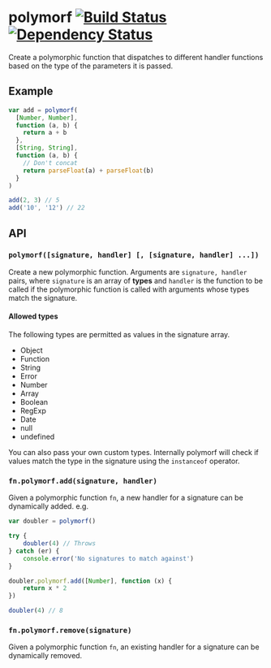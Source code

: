 # polymorf [![Build Status](https://img.shields.io/travis/alanshaw/polymorf.svg?style=flat)](https://travis-ci.org/alanshaw/polymorf) [![Dependency Status](https://david-dm.org/alanshaw/polymorf.svg?style=flat)](https://david-dm.org/alanshaw/polymorf)

Create a polymorphic function that dispatches to different handler functions based on the type of the parameters it is passed.

## Example

```js
var add = polymorf(
  [Number, Number],
  function (a, b) {
    return a + b
  },
  [String, String],
  function (a, b) {
    // Don't concat
    return parseFloat(a) + parseFloat(b)
  }
)

add(2, 3) // 5
add('10', '12') // 22
```

## API

### `polymorf([signature, handler] [, [signature, handler] ...])`

Create a new polymorphic function. Arguments are `signature, handler` pairs, where `signature` is an array of **types** and `handler` is the function to be called if the polymorphic function is called with arguments whose types match the signature.

#### Allowed types

The following types are permitted as values in the signature array.

* Object
* Function
* String
* Error
* Number
* Array
* Boolean
* RegExp
* Date
* null
* undefined

You can also pass your own custom types. Internally polymorf will check if values match the type in the signature using the `instanceof` operator.

### `fn.polymorf.add(signature, handler)`

Given a polymorphic function `fn`, a new handler for a signature can be dynamically added. e.g.

```js
var doubler = polymorf()

try {
    doubler(4) // Throws
} catch (er) {
    console.error('No signatures to match against')
}

doubler.polymorf.add([Number], function (x) {
    return x * 2
})

doubler(4) // 8
```

### `fn.polymorf.remove(signature)`

Given a polymorphic function `fn`, an existing handler for a signature can be dynamically removed.